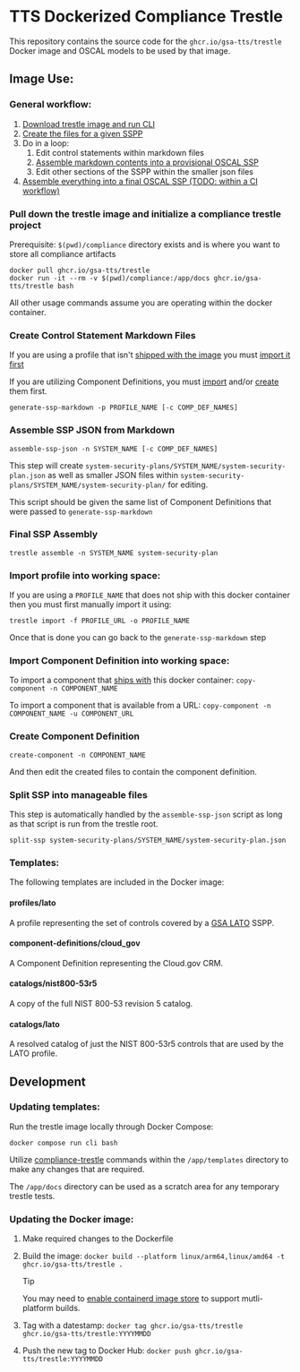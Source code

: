 # TTS Dockerized Compliance Trestle

This repository contains the source code for the `ghcr.io/gsa-tts/trestle` Docker image and OSCAL models to be used by that image.

## Image Use:

### General workflow:

1. [Download trestle image and run CLI](#pull-down-the-trestle-image-and-initialize-a-compliance-trestle-project)
1. [Create the files for a given SSPP](#create-control-statement-markdown-files)
1. Do in a loop:
    1. Edit control statements within markdown files
    1. [Assemble markdown contents into a provisional OSCAL SSP](#assemble-ssp-json-from-markdown)
    1. Edit other sections of the SSPP within the smaller json files
1. [Assemble everything into a final OSCAL SSP (TODO: within a CI workflow)](#final-ssp-assembly)

### Pull down the trestle image and initialize a compliance trestle project

Prerequisite: `$(pwd)/compliance` directory exists and is where you want to store all compliance artifacts

```
docker pull ghcr.io/gsa-tts/trestle
docker run -it --rm -v $(pwd)/compliance:/app/docs ghcr.io/gsa-tts/trestle bash
```

All other usage commands assume you are operating within the docker container.

### Create Control Statement Markdown Files

If you are using a profile that isn't [shipped with the image](#templates) you must [import it first](#import-profile-into-working-space)

If you are utilizing Component Definitions, you must [import](#import-component-definition-into-working-space) and/or [create](#create-component-definition) them first.

`generate-ssp-markdown -p PROFILE_NAME [-c COMP_DEF_NAMES]`


### Assemble SSP JSON from Markdown

`assemble-ssp-json -n SYSTEM_NAME [-c COMP_DEF_NAMES]`

This step will create `system-security-plans/SYSTEM_NAME/system-security-plan.json` as well as smaller JSON files within `system-security-plans/SYSTEM_NAME/system-security-plan/` for editing.

This script should be given the same list of Component Definitions that were passed to `generate-ssp-markdown`

### Final SSP Assembly

`trestle assemble -n SYSTEM_NAME system-security-plan`

### Import profile into working space:

If you are using a `PROFILE_NAME` that does not ship with this docker container then you must first manually import it using:

`trestle import -f PROFILE_URL -o PROFILE_NAME`

Once that is done you can go back to the `generate-ssp-markdown` step

### Import Component Definition into working space:

To import a component that [ships with](#templates) this docker container: `copy-component -n COMPONENT_NAME`

To import a component that is available from a URL: `copy-component -n COMPONENT_NAME -u COMPONENT_URL`

### Create Component Definition

`create-component -n COMPONENT_NAME`

And then edit the created files to contain the component definition.

### Split SSP into manageable files

This step is automatically handled by the `assemble-ssp-json` script as long as that script is run from the trestle root.

`split-ssp system-security-plans/SYSTEM_NAME/system-security-plan.json`

### Templates:

The following templates are included in the Docker image:

#### profiles/lato

A profile representing the set of controls covered by a [GSA LATO](https://www.gsa.gov/system/files/Lightweight-Security-Authorization-Process-%28LATO%29%20%5BCIO-IT-Security-14-68-Rev-7%5D%2009-17-2021docx%20%281%29.pdf) SSPP.

#### component-definitions/cloud_gov

A Component Definition representing the Cloud.gov CRM.

#### catalogs/nist800-53r5

A copy of the full NIST 800-53 revision 5 catalog.

#### catalogs/lato

A resolved catalog of just the NIST 800-53r5 controls that are used by the LATO profile.

## Development

### Updating templates:

Run the trestle image locally through Docker Compose:

`docker compose run cli bash`

Utilize [compliance-trestle](https://oscal-compass.github.io/compliance-trestle/) commands within the `/app/templates` directory to make any changes that are required.

The `/app/docs` directory can be used as a scratch area for any temporary trestle tests.

### Updating the Docker image:

1. Make required changes to the Dockerfile
1. Build the image: `docker build --platform linux/arm64,linux/amd64 -t ghcr.io/gsa-tts/trestle .`

    > [!TIP]
    > You may need to [enable containerd image store](https://docs.docker.com/desktop/containerd/#enable-the-containerd-image-store) to support mutli-platform builds.

1. Tag with a datestamp: `docker tag ghcr.io/gsa-tts/trestle ghcr.io/gsa-tts/trestle:YYYYMMDD`
1. Push the new tag to Docker Hub: `docker push ghcr.io/gsa-tts/trestle:YYYYMMDD`
